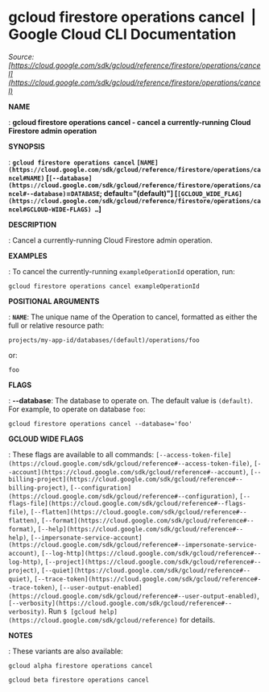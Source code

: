 # gcloud firestore operations cancel  |  Google Cloud CLI Documentation

*Source: [https://cloud.google.com/sdk/gcloud/reference/firestore/operations/cancel](https://cloud.google.com/sdk/gcloud/reference/firestore/operations/cancel)*

**NAME**

: **gcloud firestore operations cancel - cancel a currently-running Cloud Firestore admin operation**

**SYNOPSIS**

: **`gcloud firestore operations cancel` `[NAME](https://cloud.google.com/sdk/gcloud/reference/firestore/operations/cancel#NAME)` [`[--database](https://cloud.google.com/sdk/gcloud/reference/firestore/operations/cancel#--database)`=`DATABASE`; default="(default)"] [`[GCLOUD_WIDE_FLAG](https://cloud.google.com/sdk/gcloud/reference/firestore/operations/cancel#GCLOUD-WIDE-FLAGS) …`]**

**DESCRIPTION**

: Cancel a currently-running Cloud Firestore admin operation.

**EXAMPLES**

: To cancel the currently-running `exampleOperationId` operation, run:

```
gcloud firestore operations cancel exampleOperationId
```

**POSITIONAL ARGUMENTS**

: **`NAME`**:
The unique name of the Operation to cancel, formatted as either the full or
relative resource path:

```
projects/my-app-id/databases/(default)/operations/foo
```

or:

```
foo
```

**FLAGS**

: **--database**:
The database to operate on. The default value is `(default)`.
For example, to operate on database `foo`:

```
gcloud firestore operations cancel --database='foo'
```

**GCLOUD WIDE FLAGS**

: These flags are available to all commands: `[--access-token-file](https://cloud.google.com/sdk/gcloud/reference#--access-token-file)`,
`[--account](https://cloud.google.com/sdk/gcloud/reference#--account)`, `[--billing-project](https://cloud.google.com/sdk/gcloud/reference#--billing-project)`,
`[--configuration](https://cloud.google.com/sdk/gcloud/reference#--configuration)`,
`[--flags-file](https://cloud.google.com/sdk/gcloud/reference#--flags-file)`,
`[--flatten](https://cloud.google.com/sdk/gcloud/reference#--flatten)`, `[--format](https://cloud.google.com/sdk/gcloud/reference#--format)`, `[--help](https://cloud.google.com/sdk/gcloud/reference#--help)`, `[--impersonate-service-account](https://cloud.google.com/sdk/gcloud/reference#--impersonate-service-account)`,
`[--log-http](https://cloud.google.com/sdk/gcloud/reference#--log-http)`,
`[--project](https://cloud.google.com/sdk/gcloud/reference#--project)`, `[--quiet](https://cloud.google.com/sdk/gcloud/reference#--quiet)`, `[--trace-token](https://cloud.google.com/sdk/gcloud/reference#--trace-token)`, `[--user-output-enabled](https://cloud.google.com/sdk/gcloud/reference#--user-output-enabled)`,
`[--verbosity](https://cloud.google.com/sdk/gcloud/reference#--verbosity)`.
Run `$ [gcloud help](https://cloud.google.com/sdk/gcloud/reference)` for details.

**NOTES**

: These variants are also available:

```
gcloud alpha firestore operations cancel
```

```
gcloud beta firestore operations cancel
```